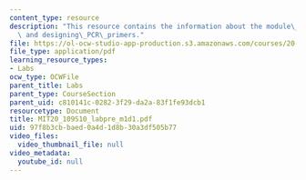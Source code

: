 ```yaml
---
content_type: resource
description: "This resource contains the information about the module\_1\_overview\
  \ and designing\_PCR\_primers."
file: https://ol-ocw-studio-app-production.s3.amazonaws.com/courses/20-109-laboratory-fundamentals-in-biological-engineering-spring-2010/97f8b3cbbaed0a4d1d8b30a3df505b77_MIT20_109S10_labpre_m1d1.pdf
file_type: application/pdf
learning_resource_types:
- Labs
ocw_type: OCWFile
parent_title: Labs
parent_type: CourseSection
parent_uid: c810141c-0282-3f29-da2a-83f1fe93dcb1
resourcetype: Document
title: MIT20_109S10_labpre_m1d1.pdf
uid: 97f8b3cb-baed-0a4d-1d8b-30a3df505b77
video_files:
  video_thumbnail_file: null
video_metadata:
  youtube_id: null
---
```

